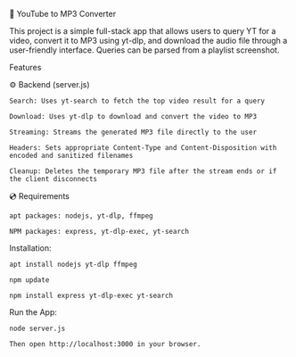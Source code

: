 🎵 YouTube to MP3 Converter

This project is a simple full-stack app that allows users to query YT for a video, convert it to MP3 using yt-dlp, and download the audio file through a user-friendly interface.
Queries can be parsed from a playlist screenshot.


   Features

⚙️ Backend (server.js)

    Search: Uses yt-search to fetch the top video result for a query

    Download: Uses yt-dlp to download and convert the video to MP3

    Streaming: Streams the generated MP3 file directly to the user

    Headers: Sets appropriate Content-Type and Content-Disposition with encoded and sanitized filenames

    Cleanup: Deletes the temporary MP3 file after the stream ends or if the client disconnects


💿 Requirements

    apt packages: nodejs, yt-dlp, ffmpeg
    
    NPM packages: express, yt-dlp-exec, yt-search

Installation:

    apt install nodejs yt-dlp ffmpeg

    npm update

    npm install express yt-dlp-exec yt-search

Run the App:

    node server.js

    Then open http://localhost:3000 in your browser.
